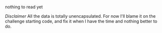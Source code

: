 nothing to read yet

*Disclaimer*
All the data is totally unencapsulated. For now I'll blame it on the challenge starting code,
and fix it when I have the time and nothing better to do. 